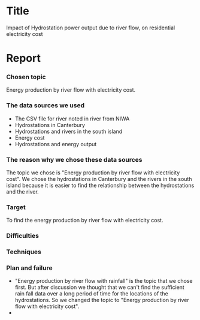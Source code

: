 # Title
Impact of Hydrostation power output due to river flow, on residential electricity cost

# Report

### Chosen topic
Energy production by river flow with electricity cost.

### The data sources we used
- The CSV file for river noted in river from NIWA
- Hydrostations in Canterbury
- Hydrostations and rivers in the south island
- Energy cost
- Hydrostations and energy output

### The reason why we chose these data sources
The topic we chose is "Energy production by river flow with electricity cost". We chose the hydrostations in Canterbury and the rivers in the south island because it is easier to find the relationship between the hydrostations and the river.

### Target
To find the energy production by river flow with electricity cost.

### Difficulties


### Techniques


### Plan and failure
- "Energy production by river flow with rainfall" is the topic that we chose first. But after discussion we thought that we can't find the sufficient rain fall data over a long period of time for the locations of the hydrostations. So we changed the topic to "Energy production by river flow with electricity cost".
- 

